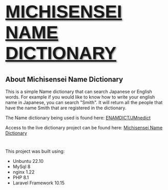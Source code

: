 <style>
.title {
      font-family: Impact, Haettenschweiler, 'Arial Narrow Bold', sans-serif;
      font-size: 56px;
      text-transform: uppercase;
      text-shadow: 2px 2px 4px rgba(0, 0, 0, 0.5);
    }
</style>

<p align="center"><a href="https://michisensei.com" target="_blank"><h1 class="title">Michisensei Name Dictionary</h1></a></p>

## About Michisensei Name Dictionary

This is a simple Name dictionary that can search Japanese or English words. For example if you would like to know how to write your english name in Japanese, you can search "Smith". It will return all the people that have the name Smith that are registered in the dictionary.

The Name dictionary being used is found here: [ENAMDICT/JMnedict](http://www.edrdg.org/enamdict/enamdict_doc.html)

Access to the live dictionary project can be found here: [Michisensei Name Dictionary](https://michisense.com)

#

This project was built using:
- Unbuntu 22.10
- MySql 8
- nginx 1.22
- PHP 8.1
- Laravel Framework 10.15